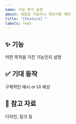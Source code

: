 ```yaml
---
name: 기능 추가 요청
about: 새로운 기능이나 개선사항 제안
title: "[Feature] "
labels: feat
---
```


## ✨ 기능
어떤 목적을 가진 기능인지 설명

## ✅ 기대 동작
구체적인 예시 or UI 예상

## 🧩 참고 자료
디자인, 링크 등
